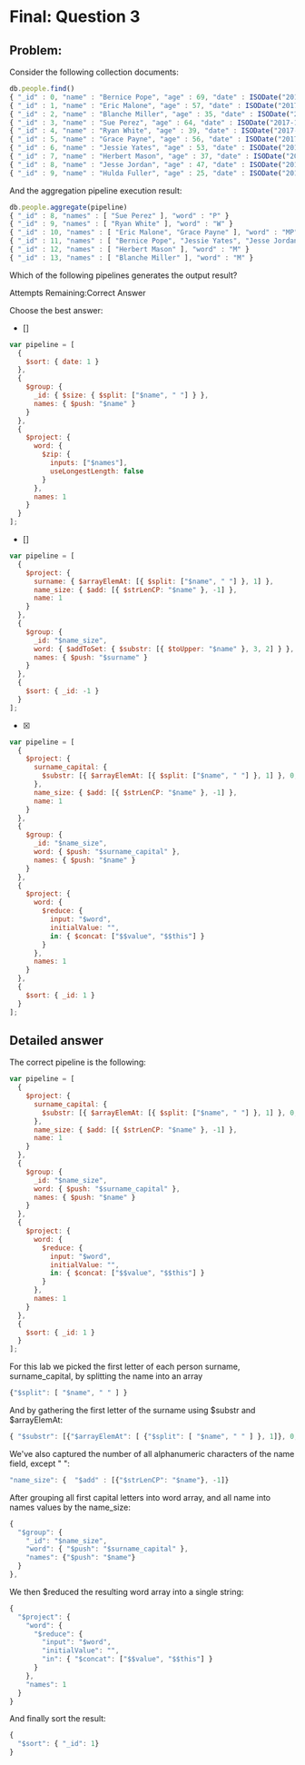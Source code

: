# Final: Question 3

## Problem:

Consider the following collection documents:

```javascript
db.people.find()
{ "_id" : 0, "name" : "Bernice Pope", "age" : 69, "date" : ISODate("2017-10-04T18:35:44.011Z") }
{ "_id" : 1, "name" : "Eric Malone", "age" : 57, "date" : ISODate("2017-10-04T18:35:44.014Z") }
{ "_id" : 2, "name" : "Blanche Miller", "age" : 35, "date" : ISODate("2017-10-04T18:35:44.015Z") }
{ "_id" : 3, "name" : "Sue Perez", "age" : 64, "date" : ISODate("2017-10-04T18:35:44.016Z") }
{ "_id" : 4, "name" : "Ryan White", "age" : 39, "date" : ISODate("2017-10-04T18:35:44.019Z") }
{ "_id" : 5, "name" : "Grace Payne", "age" : 56, "date" : ISODate("2017-10-04T18:35:44.020Z") }
{ "_id" : 6, "name" : "Jessie Yates", "age" : 53, "date" : ISODate("2017-10-04T18:35:44.020Z") }
{ "_id" : 7, "name" : "Herbert Mason", "age" : 37, "date" : ISODate("2017-10-04T18:35:44.020Z") }
{ "_id" : 8, "name" : "Jesse Jordan", "age" : 47, "date" : ISODate("2017-10-04T18:35:44.020Z") }
{ "_id" : 9, "name" : "Hulda Fuller", "age" : 25, "date" : ISODate("2017-10-04T18:35:44.020Z") }
```

And the aggregation pipeline execution result:

```javascript
db.people.aggregate(pipeline)
{ "_id" : 8, "names" : [ "Sue Perez" ], "word" : "P" }
{ "_id" : 9, "names" : [ "Ryan White" ], "word" : "W" }
{ "_id" : 10, "names" : [ "Eric Malone", "Grace Payne" ], "word" : "MP" }
{ "_id" : 11, "names" : [ "Bernice Pope", "Jessie Yates", "Jesse Jordan", "Hulda Fuller" ], "word" : "PYJF" }
{ "_id" : 12, "names" : [ "Herbert Mason" ], "word" : "M" }
{ "_id" : 13, "names" : [ "Blanche Miller" ], "word" : "M" }
```

Which of the following pipelines generates the output result?

Attempts Remaining:Correct Answer

Choose the best answer:

- []

```javascript
var pipeline = [
  {
    $sort: { date: 1 }
  },
  {
    $group: {
      _id: { $size: { $split: ["$name", " "] } },
      names: { $push: "$name" }
    }
  },
  {
    $project: {
      word: {
        $zip: {
          inputs: ["$names"],
          useLongestLength: false
        }
      },
      names: 1
    }
  }
];
```

- []

```javascript
var pipeline = [
  {
    $project: {
      surname: { $arrayElemAt: [{ $split: ["$name", " "] }, 1] },
      name_size: { $add: [{ $strLenCP: "$name" }, -1] },
      name: 1
    }
  },
  {
    $group: {
      _id: "$name_size",
      word: { $addToSet: { $substr: [{ $toUpper: "$name" }, 3, 2] } },
      names: { $push: "$surname" }
    }
  },
  {
    $sort: { _id: -1 }
  }
];
```

- [x]

```javascript
var pipeline = [
  {
    $project: {
      surname_capital: {
        $substr: [{ $arrayElemAt: [{ $split: ["$name", " "] }, 1] }, 0, 1]
      },
      name_size: { $add: [{ $strLenCP: "$name" }, -1] },
      name: 1
    }
  },
  {
    $group: {
      _id: "$name_size",
      word: { $push: "$surname_capital" },
      names: { $push: "$name" }
    }
  },
  {
    $project: {
      word: {
        $reduce: {
          input: "$word",
          initialValue: "",
          in: { $concat: ["$$value", "$$this"] }
        }
      },
      names: 1
    }
  },
  {
    $sort: { _id: 1 }
  }
];
```

## Detailed answer

The correct pipeline is the following:

```javascript
var pipeline = [
  {
    $project: {
      surname_capital: {
        $substr: [{ $arrayElemAt: [{ $split: ["$name", " "] }, 1] }, 0, 1]
      },
      name_size: { $add: [{ $strLenCP: "$name" }, -1] },
      name: 1
    }
  },
  {
    $group: {
      _id: "$name_size",
      word: { $push: "$surname_capital" },
      names: { $push: "$name" }
    }
  },
  {
    $project: {
      word: {
        $reduce: {
          input: "$word",
          initialValue: "",
          in: { $concat: ["$$value", "$$this"] }
        }
      },
      names: 1
    }
  },
  {
    $sort: { _id: 1 }
  }
];
```

For this lab we picked the first letter of each person surname, surname_capital, by splitting the name into an array

```javascript
{"$split": [ "$name", " " ] }
```

And by gathering the first letter of the surname using $substr and $arrayElemAt:

```javascript
{ "$substr": [{"$arrayElemAt": [ {"$split": [ "$name", " " ] }, 1]}, 0, 1 ] }
```

We've also captured the number of all alphanumeric characters of the name field, except " ":

```javascript
"name_size": {  "$add" : [{"$strLenCP": "$name"}, -1]}
```

After grouping all first capital letters into word array, and all name into names values by the name_size:

```javascript
{
  "$group": {
    "_id": "$name_size",
    "word": { "$push": "$surname_capital" },
    "names": {"$push": "$name"}
  }
},
```

We then \$reduced the resulting word array into a single string:

```javascript
{
  "$project": {
    "word": {
      "$reduce": {
        "input": "$word",
        "initialValue": "",
        "in": { "$concat": ["$$value", "$$this"] }
      }
    },
    "names": 1
  }
}
```

And finally sort the result:

```javascript
{
  "$sort": { "_id": 1}
}
```
